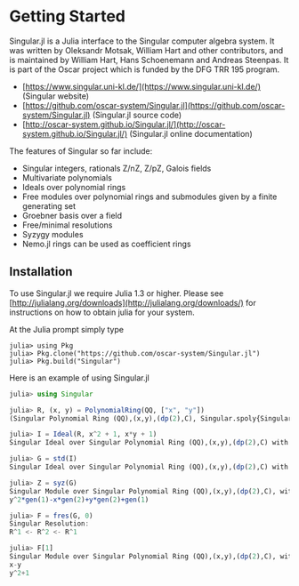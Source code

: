 # Getting Started

Singular.jl is a Julia interface to the Singular computer algebra system. It was
written by Oleksandr Motsak, William Hart and other contributors, and is maintained by
William Hart, Hans Schoenemann and Andreas Steenpas. It is part of the Oscar project which is
funded by the DFG TRR 195 program.

- [https://www.singular.uni-kl.de/](https://www.singular.uni-kl.de/) (Singular website)
- [https://github.com/oscar-system/Singular.jl](https://github.com/oscar-system/Singular.jl) (Singular.jl source code)
- [http://oscar-system.github.io/Singular.jl/](http://oscar-system.github.io/Singular.jl/) (Singular.jl online documentation)

The features of Singular so far include:

  - Singular integers, rationals Z/nZ, Z/pZ, Galois fields
  - Multivariate polynomials
  - Ideals over polynomial rings
  - Free modules over polynomial rings and submodules given by a finite generating set
  - Groebner basis over a field
  - Free/minimal resolutions
  - Syzygy modules
  - Nemo.jl rings can be used as coefficient rings

## Installation

To use Singular.jl we require Julia 1.3 or higher. Please see
[http://julialang.org/downloads](http://julialang.org/downloads/) for instructions on
how to obtain julia for your system.

At the Julia prompt simply type

```
julia> using Pkg
julia> Pkg.clone("https://github.com/oscar-system/Singular.jl")
julia> Pkg.build("Singular")
```

Here is an example of using Singular.jl

```julia
julia> using Singular

julia> R, (x, y) = PolynomialRing(QQ, ["x", "y"])
(Singular Polynomial Ring (QQ),(x,y),(dp(2),C), Singular.spoly{Singular.n_Q}[x, y])

julia> I = Ideal(R, x^2 + 1, x*y + 1)
Singular Ideal over Singular Polynomial Ring (QQ),(x,y),(dp(2),C) with generators (x^2+1, x*y+1)

julia> G = std(I)
Singular Ideal over Singular Polynomial Ring (QQ),(x,y),(dp(2),C) with generators (x-y, y^2+1)

julia> Z = syz(G)
Singular Module over Singular Polynomial Ring (QQ),(x,y),(dp(2),C), with Generators:
y^2*gen(1)-x*gen(2)+y*gen(2)+gen(1)

julia> F = fres(G, 0)
Singular Resolution:
R^1 <- R^2 <- R^1

julia> F[1]
Singular Module over Singular Polynomial Ring (QQ),(x,y),(dp(2),C), with Generators:
x-y
y^2+1
```


